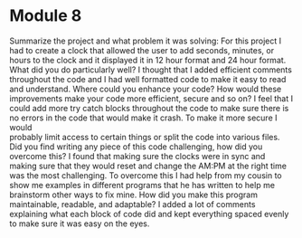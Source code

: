 # Module 8
Summarize the project and what problem it was solving:
  For this project I had to create a clock that allowed the user to add seconds, minutes, or hours to the clock and it displayed it in 12 hour format and 24 hour format. 
What did you do particularly well?
  I thought that I added efficient comments throughout the code and I had well formatted code to make it easy to read and understand.
Where could you enhance your code? How would these improvements make your code more efficient, secure and so on?
  I feel that I could add more try catch blocks throughout the code to make sure there is no errors in the code that would make it crash. To make it more secure I would    
  probably limit access to certain things or split the code into various files.
Did you find writing any piece of this code challenging, how did you overcome this?
  I found that making sure the clocks were in sync and making sure that they would reset and change the AM:PM at the right time was the most challenging. To overcome this I had 
  help from my cousin to show me examples in different programs that he has written to help me brainstorm other ways to fix mine. 
How did you make this program maintainable, readable, and adaptable?
  I added a lot of comments explaining what each block of code did and kept everything spaced evenly to make sure it was easy on the eyes. 

